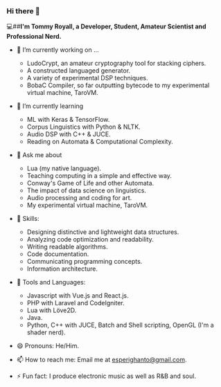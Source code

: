 ### Hi there 👋


💻##**I'm Tommy Royall, a Developer, Student, Amateur Scientist and Professional Nerd.**


* 🔭 I’m currently working on ...
  * LudoCrypt, an amateur cryptography tool for stacking ciphers.
  * A constructed languaged generator.
  * A variety of experimental DSP techniques.
  * BobaC Compiler, so far outputting bytecode to my experimental virtual machine, TaroVM.

* 🌱 I’m currently learning
  * ML with Keras & TensorFlow.
  * Corpus Linguistics with Python & NLTK.
  * Audio DSP with C++ & JUCE.
  * Reading on Automata & Computational Complexity.

* 💬 Ask me about
  * Lua (my native language).
  * Teaching computing in a simple and effective way.
  * Conway's Game of Life and other Automata.
  * The impact of data science on linguistics.
  * Audio processing and coding for art.
  * My experimental virtual machine, TaroVM.

* 🤹 Skills:
  * Designing distinctive and lightweight data structures.
  * Analyzing code optimization and readability.
  * Writing readable algorithms.
  * Code documentation.
  * Communicating programming concepts.
  * Information architecture.

* 🧰 Tools and Languages:
  * Javascript with Vue.js and React.js.
  * PHP with Laravel and CodeIgniter.
  * Lua with Löve2D.
  * Java.
  * Python, C++ with JUCE, Batch and Shell scripting, OpenGL (I'm a shader nerd).

* 😄 Pronouns: He/Him.
* 📫 How to reach me: Email me at esperighanto@gmail.com.
* ⚡ Fun fact: I produce electronic music as well as R&B and soul.
